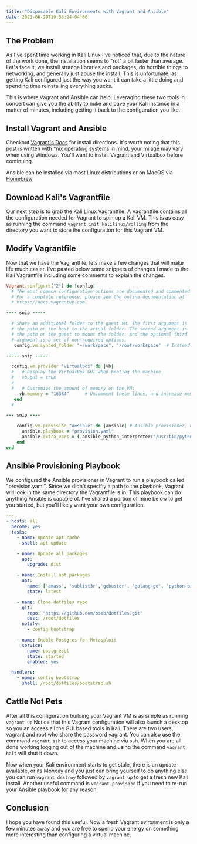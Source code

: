 ```yaml
---
title: "Disposable Kali Environments with Vagrant and Ansible"
date: 2021-06-29T19:58:24-04:00
---
```


## The Problem

As I've spent time working in Kali Linux I've noticed that, due to the nature of the work done, the installation seems to "rot" a bit faster than average. Let's face it, we install strange libraries and packages, do horrible things to networking, and generally just abuse the install. This is unfortunate, as getting Kali configured just the way you want it can take a little doing and spending time reinstalling everything sucks.

This is where Vagrant and Ansible can help. Leveraging these two tools in concert can give you the ability to nuke and pave your Kali instance in a matter of minutes, including getting it back to the configuration you like. 

## Install Vagrant and Ansible

Checkout [Vagrant's Docs](https://www.vagrantup.com/docs/installation) for install directions. It's worth noting that this post is written with \*nix operating systems in mind, your milage may vary when using Windows. You'll want to install Vagrant and Virtualbox before continuing.

Ansible can be installed via most Linux distributions or on MacOS via [Homebrew](https://brew.sh/)
## Download Kali's Vagrantfile

Our next step is to grab the Kali Linux Vagrantfile. A Vagrantfile contains all the configuration needed for Vagrant to spin up a Kali VM. This is as easy as running the command `vagrant init kalilinux/rolling` from the directory you want to store the configuration for this Vagrant VM. 

## Modify Vagrantfile
Now that we have the Vagrantfile, lets make a few changes that will make life much easier. I've pasted below some snippets of changes I made to the Kali Vagrantfile including some comments to explain the changes.

``` ruby
Vagrant.configure("2") do |config|
  # The most common configuration options are documented and commented below.
  # For a complete reference, please see the online documentation at
  # https://docs.vagrantup.com.

---- snip -----

  # Share an additional folder to the guest VM. The first argument is
  # the path on the host to the actual folder. The second argument is
  # the path on the guest to mount the folder. And the optional third
  # argument is a set of non-required options.
   config.vm.synced_folder "~/workspace", "/root/workspace"  # Instead of the default shared folder which is the directory on your host machine mounted to /vagrant in the VM I prefer my "workspace" directory. This is simply the location of all my projects, cloned repos and the like

----- snip -----

  config.vm.provider "virtualbox" do |vb|
  #   # Display the VirtualBox GUI when booting the machine
  #   vb.gui = true
  #
  #   # Customize the amount of memory on the VM:
     vb.memory = "16384"      # Uncomment these lines, and increase memory. the 1G default wont cut it. I did 16G, but my machine has 64G of memory. Allocate as much as you think you can spare
   end
  #

--- snip ----

    config.vm.provision "ansible" do |ansible| # Ansible provisioner, we will talk about this in the next step
      ansible.playbook = "provision.yaml"
      ansible.extra_vars = { ansible_python_interpreter:"/usr/bin/python3" } # This line is important as /usr/bin/python in Kali is still Python2, which wont play nice with Ansible
    end
end


```

## Ansible Provisioning Playbook

We configured the Ansible provisioner in Vagrant to run a playbook called "provision.yaml". Since we didn't specifiy a path to the playbook, Vagrant will look in the same directory the Vagrantfile is in. This playbook can do anything Ansible is capable of. I've shared a portion of mine below to get you started, but you'll likely want your own configuration.

```yaml
---
- hosts: all
  become: yes
  tasks:
    - name: Update apt cache
      shell: apt update

    - name: Update all packages
      apt:
        upgrade: dist

    - name: Install apt packages
      apt:
        name: ['amass', 'sublist3r','gobuster', 'golang-go', 'python-pip-whl', 'python3-pip', 'crackmapexec', 'docker.io', 'virtualbox-guest-x11', 'masscan', 'seclists']
        state: latest

    - name: Clone dotfiles repo
      git:
        repo: "https://github.com/bseb/dotfiles.git"
        dest: /root/dotfiles
      notify:
        - config bootstrap

    - name: Enable Postgres for Metasploit
      service:
        name: postgresql
        state: started
        enabled: yes

  handlers:
    - name: config bootstrap
      shell: /root/dotfiles/bootstrap.sh
```


## Cattle Not Pets

After all this configuration building your Vagrant VM is as simple as running `vagrant up` Notice that this Vagrant configuration will also launch a desktop so you an access all the GUI based tools in Kali. There are two users, vagrant and root who share the password vagrant. You can also use the command `vagrant ssh` to access your machine via ssh. When you are all done working logging out of the machine and using the command `vagrant halt` will shut it down.

Now when your Kali environment starts to get stale, there is an update available, or its Monday and you just can bring yourself to do anything else you can run `vagrant destroy` followed by `vagrant up` to get a fresh new Kali install. Another useful command is `vagrant provision` if you need to re-run your Ansible playbook for any reason.

## Conclusion

I hope you have found this useful. Now a fresh Vagrant evironment is only a few minutes away and you are free to spend your energy on something more interesting than configuring a virtual machine.
